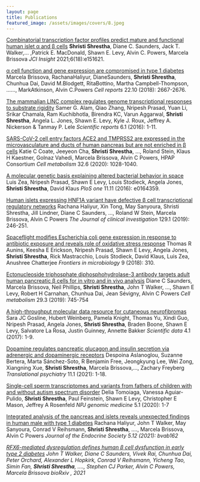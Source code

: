 ```yaml
---
layout: page
title: Publications
featured_image: /assets/images/covers/8.jpeg
---
```

[Combinatorial transcription factor profiles predict mature and functional human islet α and β cells](https://insight.jci.org/articles/view/151621?utm_source=submission_site&utm_medium=email&utm_campaign=notice-of-publication)
**Shristi Shrestha**, Diane C. Saunders, Jack T. Walker,… ,Patrick E. MacDonald, Shawn E. Levy, Alvin C. Powers, Marcela Brissova
<em>JCI Insight</em> 2021;6(18):e151621.

[α cell function and gene expression are compromised in type 1 diabetes](https://www.cell.com/cell-reports/pdf/S2211-1247(18)30213-4.pdf)
Marcela Brissova, RachanaHaliyur, DianeSaunders, **Shristi Shrestha**, Chunhua Dai, David M.Blodgett, RitaBottino, Martha Campbell-Thompson, ......, MarkAtkinson, Alvin C.Powers
<em>Cell reports</em> 22.10 (2018): 2667-2676.

[The mammalian LINC complex regulates genome transcriptional responses to substrate rigidity](https://www.nature.com/articles/srep38063)
Samer G. Alam, Qiao Zhang, Nripesh Prasad, Yuan Li, Srikar Chamala, Ram Kuchibhotla, Birendra KC, Varun Aggarwal, **Shristi Shrestha**, Angela L. Jones, Shawn E. Levy, Kyle J. Roux, Jeffrey A. Nickerson & Tanmay P. Lele 
<em>Scientific reports</em> 6.1 (2016): 1-11.

[SARS-CoV-2 cell entry factors ACE2 and TMPRSS2 are expressed in the microvasculature and ducts of human pancreas but are not enriched in β cells](https://www.sciencedirect.com/science/article/pii/S155041312030601X)
Katie C Coate, Jeeyeon Cha, **Shristi Shrestha**, ..., Roland Stein, Klaus H Kaestner, Golnaz Vahedi, Marcela Brissova, Alvin C Powers, HPAP Consortium
<em>Cell metabolism</em> 32.6 (2020): 1028-1040.

[A molecular genetic basis explaining altered bacterial behavior in space](https://journals.plos.org/plosone/article?id=10.1371/journal.pone.0164359)
Luis Zea, Nripesh Prasad, Shawn E Levy, Louis Stodieck, Angela Jones, **Shristi Shrestha**, David Klaus
<em>PloS one</em> 11.11 (2016): e0164359.
 
[Human islets expressing HNF1A variant have defective β cell transcriptional regulatory networks](https://www.jci.org/articles/view/121994)
Rachana Haliyur, Xin Tong, May Sanyoura, Shristi Shrestha, Jill Lindner, Diane C Saunders, ..., Roland W Stein, Marcela Brissova, Alvin C Powers
<em>The Journal of clinical investigation</em> 129.1 (2019): 246-251.

[Spaceflight modifies Escherichia coli gene expression in response to antibiotic exposure and reveals role of oxidative stress response](https://www.frontiersin.org/articles/10.3389/fmicb.2018.00310/full)
Thomas R Aunins, Keesha E Erickson, Nripesh Prasad, Shawn E Levy, Angela Jones, **Shristi Shrestha**, Rick Mastracchio, Louis Stodieck, David Klaus, Luis Zea, Anushree Chatterjee
<em>Frontiers in microbiology</em>  9 (2018): 310.

[Ectonucleoside triphosphate diphosphohydrolase-3 antibody targets adult human pancreatic β cells for in vitro and in vivo analysis](https://www.sciencedirect.com/science/article/pii/S1550413118306399)
Diane C Saunders, Marcela Brissova, Neil Phillips, **Shristi Shrestha**, John T Walker, ..., Shawn E Levy, Robert H Carnahan, Chunhua Dai, Jean Sévigny, Alvin C Powers
<em>Cell metabolism</em>  29.3 (2019): 745-754
    
[A high-throughput molecular data resource for cutaneous neurofibromas](https://www.nature.com/articles/sdata201745)
Sara JC Gosline, Hubert Weinberg, Pamela Knight, Thomas Yu, Xindi Guo, Nripesh Prasad, Angela Jones, **Shristi Shrestha**, Braden Boone, Shawn E Levy, Salvatore La Rosa, Justin Guinney, Annette Bakker
<em>Scientific data</em> 4.1 (2017): 1-9.

[Dopamine regulates pancreatic glucagon and insulin secretion via adrenergic and dopaminergic receptors](https://www.nature.com/articles/s41398-020-01171-z)
Despoina Aslanoglou, Suzanne Bertera, Marta Sánchez-Soto, R Benjamin Free, Jeongkyung Lee, Wei Zong, Xiangning Xue, **Shristi Shrestha**, Marcela Brissova,..., Zachary Freyberg
<em>Translational psychiatry</em> 11.1 (2021): 1-18.

[Single-cell sperm transcriptomes and variants from fathers of children with and without autism spectrum disorder](https://www.nature.com/articles/s41525-020-0117-4)
Delia Tomoiaga, Vanessa Aguiar-Pulido, **Shristi Shrestha**, Paul Feinstein, Shawn E Levy, Christopher E Mason, Jeffrey A Rosenfeld
<em>NPJ genomic medicine</em>  5.1 (2020): 1-7

[Integrated analysis of the pancreas and islets reveals unexpected findings in human male with type 1 diabetes](https://academic.oup.com/jes/article/5/12/bvab162/6414397?login=true)
Rachana Haliyur, John T Walker, May Sanyoura, Conrad V Reihsmann, **Shristi Shrestha**, ...., Marcela Brissova, Alvin C Powers
<em>Journal of the Endocrine Society<em> 5.12 (2021): bvab162

[RFX6-mediated dysregulation defines human β cell dysfunction in early type 2 diabetes](https://www.biorxiv.org/content/10.1101/2021.12.16.466282v1.abstract)
John T Walker, Diane C Saunders, Vivek Rai, Chunhua Dai, Peter Orchard, Alexander L Hopkirk, Conrad V Reihsmann, Yicheng Tao, Simin Fan, **Shristi Shrestha**, ...., Stephen CJ Parker, Alvin C Powers, Marcela Brissova
<em>bioRxiv<em> , 2021



